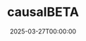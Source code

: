 ---
# Project title.
title: "causalBETA"

# Date this page was created.
date: 2025-03-27T00:00:00

# Project summary to display on homepage.
summary: R Package for Semiparametric Bayesian Causal Inference with Survival/Event-Time outcomes.

# Tags: can be used for filtering projects.
# Example: `tags = ["machine-learning", "deep-learning"]`
tags: ["bnp","causalbayes", "software"]

# Optional external URL for project (replaces project detail page).
external_link: "https://github.com/RuBBiT-hj/causalBETA"

# Featured image
# To use, add an image named `featured.jpg/png` to your project's folder. 
image:
  focal_point: "Smart"
---